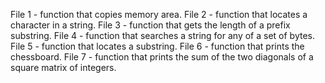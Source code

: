File 1 - function that copies memory area.
File 2 - function that locates a character in a string.
File 3 - function that gets the length of a prefix substring.
File 4 - function that searches a string for any of a set of bytes.
File 5 - function that locates a substring.
File 6 - function that prints the chessboard.
File 7 -  function that prints the sum of the two diagonals of a square matrix of integers.

